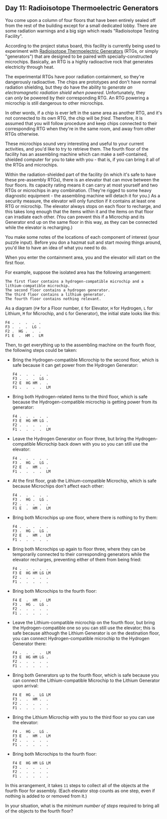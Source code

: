## Day 11: Radioisotope Thermoelectric Generators

You come upon a column of four floors that have been entirely sealed off from the rest of the building except for a small dedicated lobby. There are some radiation warnings and a big sign which reads "Radioisotope Testing Facility".

According to the project status board, this facility is currently being used to experiment with [Radioisotope Thermoelectric Generators](https://en.wikipedia.org/wiki/Radioisotope_thermoelectric_generator) (RTGs, or simply "generators") that are designed to be paired with specially-constructed microchips. Basically, an RTG is a highly radioactive rock that generates electricity through heat.

The experimental RTGs have poor radiation containment, so they're dangerously radioactive. The chips are prototypes and don't have normal radiation shielding, but they do have the ability to *generate an electromagnetic radiation shield when powered*. Unfortunately, they can *only* be powered by their corresponding RTG. An RTG powering a microchip is still dangerous to other microchips.

In other words, if a chip is ever left in the same area as another RTG, and it's not connected to its own RTG, the chip will be *fried*. Therefore, it is assumed that you will follow procedure and keep chips connected to their corresponding RTG when they're in the same room, and away from other RTGs otherwise.

These microchips sound very interesting and useful to your current activities, and you'd like to try to retrieve them. The fourth floor of the facility has an assembling machine which can make a self-contained, shielded computer for you to take with you - that is, if you can bring it all of the RTGs and microchips.

Within the radiation-shielded part of the facility (in which it's safe to have these pre-assembly RTGs), there is an elevator that can move between the four floors. Its capacity rating means it can carry at most yourself and two RTGs or microchips in any combination. (They're rigged to some heavy diagnostic equipment - the assembling machine will detach it for you.) As a security measure, the elevator will only function if it contains at least one RTG or microchip. The elevator always stops on each floor to recharge, and this takes long enough that the items within it and the items on that floor can irradiate each other. (You can prevent this if a Microchip and its Generator end up on the same floor in this way, as they can be connected while the elevator is recharging.)

You make some notes of the locations of each component of interest (your puzzle input). Before you don a hazmat suit and start moving things around, you'd like to have an idea of what you need to do.

When you enter the containment area, you and the elevator will start on the first floor.

For example, suppose the isolated area has the following arrangement:

```
The first floor contains a hydrogen-compatible microchip and a lithium-compatible microchip.
The second floor contains a hydrogen generator.
The third floor contains a lithium generator.
The fourth floor contains nothing relevant.
```

As a diagram (`F#` for a Floor number, `E` for Elevator, `H` for Hydrogen, `L` for Lithium, `M` for Microchip, and `G` for Generator), the initial state looks like this:

```
F4 .  .  .  .  .  
F3 .  .  .  LG .  
F2 .  HG .  .  .  
F1 E  .  HM .  LM 
```

Then, to get everything up to the assembling machine on the fourth floor, the following steps could be taken:

- Bring the Hydrogen-compatible Microchip to the second floor, which is safe because it can get power from the Hydrogen Generator:
  
  ```
  F4 .  .  .  .  .  
  F3 .  .  .  LG .  
  F2 E  HG HM .  .  
  F1 .  .  .  .  LM 
  ```

- Bring both Hydrogen-related items to the third floor, which is safe because the Hydrogen-compatible microchip is getting power from its generator:
  
  ```
  F4 .  .  .  .  .  
  F3 E  HG HM LG .  
  F2 .  .  .  .  .  
  F1 .  .  .  .  LM 
  ```

- Leave the Hydrogen Generator on floor three, but bring the Hydrogen-compatible Microchip back down with you so you can still use the elevator:
  
  ```
  F4 .  .  .  .  .  
  F3 .  HG .  LG .  
  F2 E  .  HM .  .  
  F1 .  .  .  .  LM 
  ```

- At the first floor, grab the Lithium-compatible Microchip, which is safe because Microchips don't affect each other:
  
  ```
  F4 .  .  .  .  .  
  F3 .  HG .  LG .  
  F2 .  .  .  .  .  
  F1 E  .  HM .  LM 
  ```

- Bring both Microchips up one floor, where there is nothing to fry them:
  
  ```
  F4 .  .  .  .  .  
  F3 .  HG .  LG .  
  F2 E  .  HM .  LM 
  F1 .  .  .  .  .  
  ```

- Bring both Microchips up again to floor three, where they can be temporarily connected to their corresponding generators while the elevator recharges, preventing either of them from being fried:
  
  ```
  F4 .  .  .  .  .  
  F3 E  HG HM LG LM 
  F2 .  .  .  .  .  
  F1 .  .  .  .  .  
  ```

- Bring both Microchips to the fourth floor:
  
  ```
  F4 E  .  HM .  LM 
  F3 .  HG .  LG .  
  F2 .  .  .  .  .  
  F1 .  .  .  .  .  
  ```

- Leave the Lithium-compatible microchip on the fourth floor, but bring the Hydrogen-compatible one so you can still use the elevator; this is safe because although the Lithium Generator is on the destination floor, you can connect Hydrogen-compatible microchip to the Hydrogen Generator there:
  
  ```
  F4 .  .  .  .  LM 
  F3 E  HG HM LG .  
  F2 .  .  .  .  .  
  F1 .  .  .  .  .  
  ```

- Bring both Generators up to the fourth floor, which is safe because you can connect the Lithium-compatible Microchip to the Lithium Generator upon arrival:
  
  ```
  F4 E  HG .  LG LM 
  F3 .  .  HM .  .  
  F2 .  .  .  .  .  
  F1 .  .  .  .  .  
  ```

- Bring the Lithium Microchip with you to the third floor so you can use the elevator:
  
  ```
  F4 .  HG .  LG .  
  F3 E  .  HM .  LM 
  F2 .  .  .  .  .  
  F1 .  .  .  .  .  
  ```

- Bring both Microchips to the fourth floor:
  
  ```
  F4 E  HG HM LG LM 
  F3 .  .  .  .  .  
  F2 .  .  .  .  .  
  F1 .  .  .  .  .  
  ```

In this arrangement, it takes `11` steps to collect all of the objects at the fourth floor for assembly. (Each elevator stop counts as one step, even if nothing is added to or removed from it.)

In your situation, what is the *minimum number of steps* required to bring all of the objects to the fourth floor?
